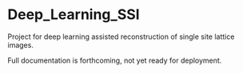 # Deep_Learning_SSI
Project for deep learning assisted reconstruction of single site lattice images.

Full documentation is forthcoming, not yet ready for deployment.
